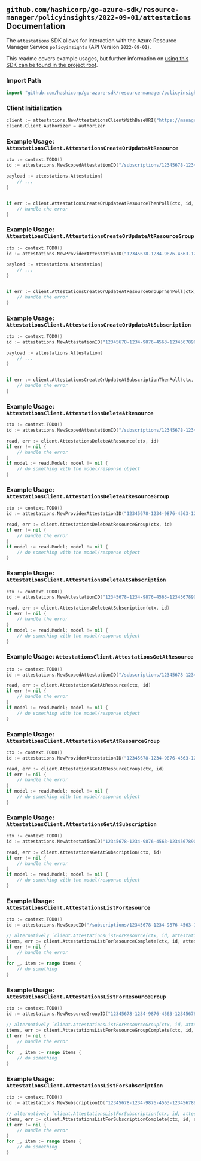 
## `github.com/hashicorp/go-azure-sdk/resource-manager/policyinsights/2022-09-01/attestations` Documentation

The `attestations` SDK allows for interaction with the Azure Resource Manager Service `policyinsights` (API Version `2022-09-01`).

This readme covers example usages, but further information on [using this SDK can be found in the project root](https://github.com/hashicorp/go-azure-sdk/tree/main/docs).

### Import Path

```go
import "github.com/hashicorp/go-azure-sdk/resource-manager/policyinsights/2022-09-01/attestations"
```


### Client Initialization

```go
client := attestations.NewAttestationsClientWithBaseURI("https://management.azure.com")
client.Client.Authorizer = authorizer
```


### Example Usage: `AttestationsClient.AttestationsCreateOrUpdateAtResource`

```go
ctx := context.TODO()
id := attestations.NewScopedAttestationID("/subscriptions/12345678-1234-9876-4563-123456789012/resourceGroups/some-resource-group", "attestationValue")

payload := attestations.Attestation{
	// ...
}


if err := client.AttestationsCreateOrUpdateAtResourceThenPoll(ctx, id, payload); err != nil {
	// handle the error
}
```


### Example Usage: `AttestationsClient.AttestationsCreateOrUpdateAtResourceGroup`

```go
ctx := context.TODO()
id := attestations.NewProviderAttestationID("12345678-1234-9876-4563-123456789012", "example-resource-group", "attestationValue")

payload := attestations.Attestation{
	// ...
}


if err := client.AttestationsCreateOrUpdateAtResourceGroupThenPoll(ctx, id, payload); err != nil {
	// handle the error
}
```


### Example Usage: `AttestationsClient.AttestationsCreateOrUpdateAtSubscription`

```go
ctx := context.TODO()
id := attestations.NewAttestationID("12345678-1234-9876-4563-123456789012", "attestationValue")

payload := attestations.Attestation{
	// ...
}


if err := client.AttestationsCreateOrUpdateAtSubscriptionThenPoll(ctx, id, payload); err != nil {
	// handle the error
}
```


### Example Usage: `AttestationsClient.AttestationsDeleteAtResource`

```go
ctx := context.TODO()
id := attestations.NewScopedAttestationID("/subscriptions/12345678-1234-9876-4563-123456789012/resourceGroups/some-resource-group", "attestationValue")

read, err := client.AttestationsDeleteAtResource(ctx, id)
if err != nil {
	// handle the error
}
if model := read.Model; model != nil {
	// do something with the model/response object
}
```


### Example Usage: `AttestationsClient.AttestationsDeleteAtResourceGroup`

```go
ctx := context.TODO()
id := attestations.NewProviderAttestationID("12345678-1234-9876-4563-123456789012", "example-resource-group", "attestationValue")

read, err := client.AttestationsDeleteAtResourceGroup(ctx, id)
if err != nil {
	// handle the error
}
if model := read.Model; model != nil {
	// do something with the model/response object
}
```


### Example Usage: `AttestationsClient.AttestationsDeleteAtSubscription`

```go
ctx := context.TODO()
id := attestations.NewAttestationID("12345678-1234-9876-4563-123456789012", "attestationValue")

read, err := client.AttestationsDeleteAtSubscription(ctx, id)
if err != nil {
	// handle the error
}
if model := read.Model; model != nil {
	// do something with the model/response object
}
```


### Example Usage: `AttestationsClient.AttestationsGetAtResource`

```go
ctx := context.TODO()
id := attestations.NewScopedAttestationID("/subscriptions/12345678-1234-9876-4563-123456789012/resourceGroups/some-resource-group", "attestationValue")

read, err := client.AttestationsGetAtResource(ctx, id)
if err != nil {
	// handle the error
}
if model := read.Model; model != nil {
	// do something with the model/response object
}
```


### Example Usage: `AttestationsClient.AttestationsGetAtResourceGroup`

```go
ctx := context.TODO()
id := attestations.NewProviderAttestationID("12345678-1234-9876-4563-123456789012", "example-resource-group", "attestationValue")

read, err := client.AttestationsGetAtResourceGroup(ctx, id)
if err != nil {
	// handle the error
}
if model := read.Model; model != nil {
	// do something with the model/response object
}
```


### Example Usage: `AttestationsClient.AttestationsGetAtSubscription`

```go
ctx := context.TODO()
id := attestations.NewAttestationID("12345678-1234-9876-4563-123456789012", "attestationValue")

read, err := client.AttestationsGetAtSubscription(ctx, id)
if err != nil {
	// handle the error
}
if model := read.Model; model != nil {
	// do something with the model/response object
}
```


### Example Usage: `AttestationsClient.AttestationsListForResource`

```go
ctx := context.TODO()
id := attestations.NewScopeID("/subscriptions/12345678-1234-9876-4563-123456789012/resourceGroups/some-resource-group")

// alternatively `client.AttestationsListForResource(ctx, id, attestations.DefaultAttestationsListForResourceOperationOptions())` can be used to do batched pagination
items, err := client.AttestationsListForResourceComplete(ctx, id, attestations.DefaultAttestationsListForResourceOperationOptions())
if err != nil {
	// handle the error
}
for _, item := range items {
	// do something
}
```


### Example Usage: `AttestationsClient.AttestationsListForResourceGroup`

```go
ctx := context.TODO()
id := attestations.NewResourceGroupID("12345678-1234-9876-4563-123456789012", "example-resource-group")

// alternatively `client.AttestationsListForResourceGroup(ctx, id, attestations.DefaultAttestationsListForResourceGroupOperationOptions())` can be used to do batched pagination
items, err := client.AttestationsListForResourceGroupComplete(ctx, id, attestations.DefaultAttestationsListForResourceGroupOperationOptions())
if err != nil {
	// handle the error
}
for _, item := range items {
	// do something
}
```


### Example Usage: `AttestationsClient.AttestationsListForSubscription`

```go
ctx := context.TODO()
id := attestations.NewSubscriptionID("12345678-1234-9876-4563-123456789012")

// alternatively `client.AttestationsListForSubscription(ctx, id, attestations.DefaultAttestationsListForSubscriptionOperationOptions())` can be used to do batched pagination
items, err := client.AttestationsListForSubscriptionComplete(ctx, id, attestations.DefaultAttestationsListForSubscriptionOperationOptions())
if err != nil {
	// handle the error
}
for _, item := range items {
	// do something
}
```
